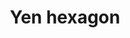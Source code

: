 ---
title: Yen hexagon
tags: ["yen", "hexagon", "currency", "money", "finance", "economy", "wealth"]
icon: yen-hexagon
svg: '<svg xmlns="http://www.w3.org/2000/svg" width="24" height="24" fill="none" viewBox="0 0 24 24" stroke-width="1.5" stroke-linecap="round" stroke-linejoin="round" stroke="currentColor"><path d="M20.5 15.8V8.2a1.91 1.91 0 0 0-.944-1.645l-6.612-3.8a1.88 1.88 0 0 0-1.888 0l-6.612 3.8A1.9 1.9 0 0 0 3.5 8.2v7.602a1.91 1.91 0 0 0 .944 1.644l6.612 3.8a1.88 1.88 0 0 0 1.888 0l6.612-3.8A1.9 1.9 0 0 0 20.5 15.8m-5.318-3.3H12m0 0H8.818m3.182 0-3.5-5m3.5 5 3.5-5m-3.5 5V15m3.182 0H12m0 0H8.818M12 15v2.5"/></svg>'
---